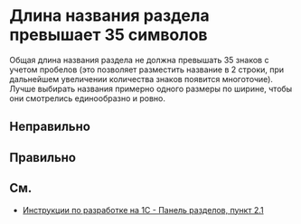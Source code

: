 # Длина названия раздела превышает 35 символов

Общая длина названия раздела не должна превышать 35 знаков с учетом пробелов (это позволяет разместить название в 2 строки, при дальнейшем увеличении количества знаков появится многоточие). Лучше выбирать названия примерно одного размеры по ширине, чтобы они смотрелись единообразно и ровно.


## Неправильно

## Правильно

## См.

- [Инструкции по разработке на 1С - Панель разделов, пункт 2.1](https://its.1c.ru/db/v8std#content:712:hdoc)
